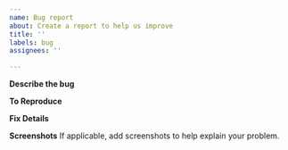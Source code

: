 ```yaml
---
name: Bug report
about: Create a report to help us improve
title: ''
labels: bug
assignees: ''

---
```


**Describe the bug**
<!--- A clear and concise description of what the bug is. --->

**To Reproduce**
<!--- Steps to reproduce the behaviour --->

**Fix Details**
<!--- Steps to reproduce the behaviour --->

**Screenshots**
If applicable, add screenshots to help explain your problem.
